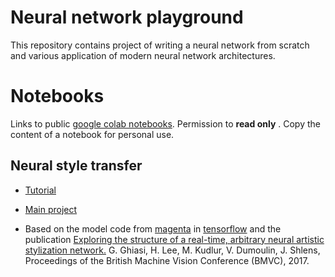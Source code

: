 # Neural network playground 
<!-- Replace with image -->

This repository contains project of writing a neural network from scratch and various application of modern neural network architectures.

# Notebooks
Links to public [google colab notebooks](https://colab.research.google.com/). Permission to **read only** . Copy the content of a notebook for personal use.

## Neural style transfer

- [Tutorial](https://colab.research.google.com/drive/1pRvF85gIn0czGy5GdL_83AMIka0WCfsM?usp=sharing)
- [Main project](https://colab.research.google.com/drive/167UnGMmLA-8yRtogO81XLqtAl6BKKuCf?usp=sharing)


- Based on the model code from [magenta](https://github.com/magenta/magenta/tree/main/magenta/models/arbitrary_image_stylization) in [tensorflow](https://github.com/tensorflow/docs/blob/master/site/en/tutorials/generative/style_transfer.ipynb) and the publication [Exploring the structure of a real-time, arbitrary neural artistic stylization network.](https://arxiv.org/abs/1508.06576) G. Ghiasi, H. Lee, M. Kudlur, V. Dumoulin, J. Shlens, Proceedings of the British Machine Vision Conference (BMVC), 2017.



